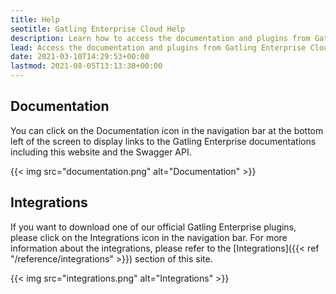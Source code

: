 ```yaml
---
title: Help
seotitle: Gatling Enterprise Cloud Help
description: Learn how to access the documentation and plugins from Gatling Enterprise Cloud.
lead: Access the documentation and plugins from Gatling Enterprise Cloud.
date: 2021-03-10T14:29:53+00:00
lastmod: 2021-08-05T13:13:30+00:00
---
```


## Documentation

You can click on the Documentation icon in the navigation bar at the bottom left of the screen to display links to the Gatling Enterprise documentations including this website and the Swagger API.

{{< img src="documentation.png" alt="Documentation" >}}

## Integrations

If you want to download one of our official Gatling Enterprise plugins, please click on the Integrations icon in the navigation bar.
For more information about the integrations, please refer to the [Integrations]({{< ref "/reference/integrations" >}}) section of this site.

{{< img src="integrations.png" alt="Integrations" >}}
